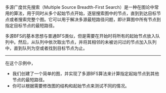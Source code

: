 多源广度优先搜索（Multiple Source Breadth-First Search）是一种在图论中常用的算法，用于同时从多个起始节点开始，逐层搜索图中的节点，直到到达目标节点或者搜索完整个图。它可以用于解决多源最短路径问题，即计算图中所有节点到指定目标节点的最短路径。

多源BFS的基本思想与普通BFS类似，但是需要在开始时将所有的起始节点放入队列中。然后，从队列中依次取出节点，并将其相邻的未被访问过的节点加入队列中，直到队列为空或者找到目标节点为止。

---
在这个示例中，
- 我们创建了一个简单的图，并实现了多源BFS算法来计算指定起始节点到其他节点的最短路径。
- 你可以根据需要修改图的结构和起始节点来测试不同的情况。